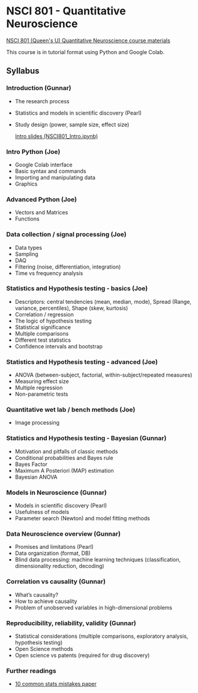 # NSCI 801 - Quantitative Neuroscience
[NSCI 801 (Queen's U) Quantitative Neuroscience course materials](http://www.compneurosci.com/NSCI801.html)

This course is in tutorial format using Python and Google Colab. 

## Syllabus
### Introduction (Gunnar)

* The research process
* Statistics and models in scientific discovery (Pearl)
* Study design (power, sample size, effect size) 

  [Intro slides (NSCI801_Intro.ipynb)](https://github.com/BlohmLab/NSCI801-QuantNeuro/blob/master/NSCI801_Intro.ipynb)

### Intro Python (Joe)

* Google Colab interface
* Basic syntax and commands
* Importing and manipulating data
* Graphics 

### Advanced Python (Joe)

* Vectors and Matrices
* Functions 

### Data collection / signal processing (Joe)

* Data types
* Sampling
* DAQ
* Filtering (noise, differentiation, integration)
* Time vs frequency analysis 

### Statistics and Hypothesis testing - basics (Joe)

* Descriptors: central tendencies (mean, median, mode), Spread (Range, variance, percentiles), Shape (skew, kurtosis)
* Correlation / regression
* The logic of hypothesis testing
* Statistical significance
* Multiple comparisons
* Different test statistics
* Confidence intervals and bootstrap 

### Statistics and Hypothesis testing - advanced (Joe)

* ANOVA (between-subject, factorial, within-subject/repeated measures)
* Measuring effect size
* Multiple regression
* Non-parametric tests 

### Quantitative wet lab / bench methods (Joe)

* Image processing 

### Statistics and Hypothesis testing - Bayesian (Gunnar)

* Motivation and pitfalls of classic methods
* Conditional probabilities and Bayes rule
* Bayes Factor
* Maximum A Posteriori (MAP) estimation
* Bayesian ANOVA 

### Models in Neuroscience (Gunnar)

* Models in scientific discovery (Pearl)
* Usefulness of models
* Parameter search (Newton) and model fitting methods 

### Data Neuroscience overview (Gunnar)

* Promises and limitations (Pearl)
* Data organization (format, DB)
* Blind data processing: machine learning techniques (classification, dimensionality reduction, decoding) 

### Correlation vs causality (Gunnar)

* What’s causality?
* How to achieve causality
* Problem of unobserved variables in high-dimensional problems 

### Reproducibility, reliability, validity (Gunnar)

* Statistical considerations (multiple comparisons, exploratory analysis, hypothesis testing)
* Open Science methods
* Open science vs patents (required for drug discovery)

### Further readings

* [10 common stats mistakes paper](https://elifesciences.org/articles/48175)
